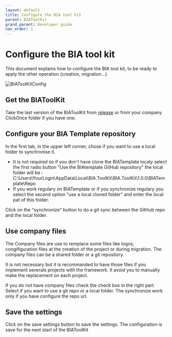 ```yaml
---
layout: default
title: Configure the BIA tool kit 
parent: BIAToolKit
grand_parent: Developer guide
nav_order: 1
---
```


# Configure the BIA tool kit
This document explains how to configure the BIA tool kit, to be ready to apply the other operation (creation, migration...)

![BIAToolKitConfig](../../Images/BIAToolKit/Config.PNG)

## Get the BIAToolKit
Take the last version of the BIAToolKit from [release](https://github.com/BIATeam/BIAToolKit/releases) or from your company ClickOnce folder if you have one. 

## Configure your BIA Template repository
In the first tab, in the upper left corner, chose if you want to use a local folder to synchronise it.
* It is not required so if you don't have clone the BIATemplate localy select the first radio button "Use the BIAtemplate GitHub repository" the local folder will be : C:\Users\YourLogin\AppData\Local\BIA.ToolKit\BIA.ToolKit\1.0.0\BIATemplate\Repo
* If you work regulary on BIATemplate or if you synchronize regulary you select the second option "use a local cloned folder" and enter the local pat of this folder.

Click on the "synchronize" button to do a git sync between the GitHub repo and the local folder.

## Use company files 
The Company files are use to remplace some files like logos, congifiguration files at the creation of the project or during migration.
The company files can be a shared folder or a git repository.

It is not necessary but it is recommanded to have those files if you implement severals projects with the framework. It avoid you to manually make the replacement on each project.

If you do not have company files check the check box in the right part.
Select if you want to use a git repo or a local folder.
The synchronize work only if you have configure the repo url.

## Save the settings
Click on the save settings button to save the settings. The configuration is save for the next start of the BIAToolKit